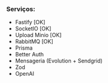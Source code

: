 ### Serviços:

- Fastify [OK]
- SocketIO [OK]
- Upload Minio [OK]
- RabbitMQ [OK]
- Prisma
- Better Auth
- Mensageria (Evolution + Sendgrid)
- Zod
- OpenAI
